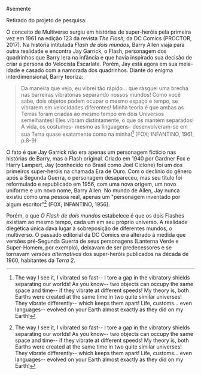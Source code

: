 #semente

Retirado do projeto de pesquisa:

O conceito de Multiverso surgiu em histórias de super-heróis pela primeira vez em 1961 na edição 123 da revista _The Flash,_ da DC Comics (PROCTOR, 2017). Na história intitulada _Flash de dois mundos_, Barry Allen viaja para outra realidade e encontra Jay Garrick, o Flash, personagem dos quadrinhos que Barry lera na infância e que havia inspirado sua decisão de criar a persona do Velocista Escarlate. Porém, Jay está agora em sua meia-idade e casado com a namorada dos quadrinhos. Diante do enigma interdimensional, Barry teoriza:

>Da maneira que vejo, eu vibrei tão rápido... que rasguei uma brecha nas barreiras vibratórias separando nossos mundos! Como você sabe, dois objetos podem ocupar o mesmo espaço e tempo, se vibrarem em velocidades diferentes! Minha teoria é que ambas as Terras foram criadas ao mesmo tempo em dois Universos semelhantes! Eles vibram distintamente, o que os mantém separados! A vida, os costumes- mesmo as linguagens- desenvolveram-se em sua Terra quase exatamente como na minha![^1] (FOX; INFANTINO, 1961, p.8-9)

O fato é que Jay Garrick não era apenas um personagem fictício nas histórias de Barry, mas o Flash original. Criado em 1940 por Gardner Fox e Harry Lampert, Jay (conhecido no Brasil como Joel Ciclone) foi um dos primeiros super-heróis na chamada Era de Ouro. Com o declínio do gênero após a Segunda Guerra, o personagem desapareceu, mas seu título foi reformulado e republicado em 1956, com uma nova origem, um novo uniforme e um novo nome, Barry Allen. No mundo de Allen, Jay nunca existiu como uma pessoa real, apenas um "personagem inventado por algum escritor"[^1] (FOX; INFANTINO, 1956).

Porém, o que _O Flash de dois mundos_ estabelece é que os dois Flashes existiam ao mesmo tempo, cada um em seu próprio universo. A realidade diegética única dava lugar à sobreposição de diferentes mundos, o multiverso. O passado editorial da DC Comics era alterado à medida que versões pré-Segunda Guerra de seus personagens (Lanterna Verde e Super-Homem, por exemplo), deixavam de ser predecessores e se tornavam _versões alternativas_ dos super-heróis publicados na década de 1960, habitantes da *Terra 2*.

 [^1]:The way I see it, I vibrated so fast-- I tore a gap in the vibratory shields separating our worlds! As you know-- two objects can occupy the same space and time-- if they vibrate at different speeds! My theory is, both Earths were created at the same time in two quite similar universes! They vibrate differently-- which keeps them apart! Life, customs... even languages-- evolved on your Earth almost exactly as they did on my Earth!